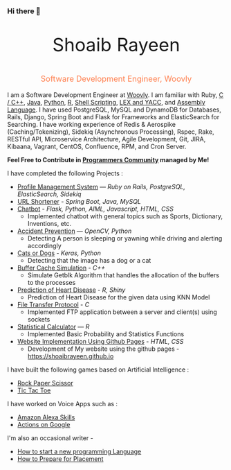 ### Hi there 👋

<p style="text-align: center; font-size: 3em">
Shoaib Rayeen
</p>
<p style="text-align: center; color: #FF8050; font-size: 1.3em">
Software Development Engineer, Woovly
</p>

I am a Software Development Engineer at [Woovly](https://www.woovly.com/). 
I am familiar with Ruby, [C / C++](https://github.com/shoaibrayeen/Cplusplus-and-C), [Java](https://github.com/shoaibrayeen/Java), [Python](https://github.com/shoaibrayeen/Python), [R](https://github.com/shoaibrayeen/R), 
[Shell Scripting](https://github.com/shoaibrayeen/Shell-Programming), 
[LEX and YACC](https://github.com/shoaibrayeen/Lex-and-Yacc), and
[Assembly Language](https://github.com/shoaibrayeen/Assembly-Language). 
I have used PostgreSQL, MySQL and DynamoDB for Databases, Rails, Django, Spring Boot and Flask for Frameworks and ElasticSearch for Searching. I have working experience of Redis & Aerospike (Caching/Tokenizing), Sidekiq (Asynchronous Processing), Rspec, Rake, RESTful API, Microservice Architecture, Agile Development, Git, JIRA, Kibaana, Vagrant, CentOS, Confluence, RPM, and Cron Server.

**Feel Free to Contribute in [Programmers Community](https://shoaibrayeen.github.io/Programmers-Community/) managed by Me!**


I have completed the following Projects :
- [Profile Management System](https://github.com/shoaibrayeen/Profile-Management-System) —  _Ruby on Rails, PostgreSQL, ElasticSearch, Sidekiq_
- [URL Shortener](https://github.com/shoaibrayeen/Url-Shortener) - _Spring Boot, Java, MySQL_
- [Chatbot](https://github.com/shoaibrayeen/Chatbot) - _Flask, Python, AIML, Javascript, HTML, CSS_
  - Implemented chatbot with general topics such as Sports, Dictionary, Inventions, etc.
- [Accident Prevention](https://github.com/shoaibrayeen/Accident-Prevention) — _OpenCV, Python_
  - Detecting A person is sleeping or yawning while driving and alerting accordingly
- [Cats or Dogs](https://github.com/shoaibrayeen/Course-Work/tree/master/Neural%20Network/Cats%20or%20Dogs) - _Keras, Python_
  - Detecting that the image has a dog or a cat
- [Buffer Cache Simulation](https://github.com/shoaibrayeen/Buffer-Cache-Simulation) - _C++_
  - Simulate Getblk Algorithm that handles the allocation of the buffers to the processes
- [Prediction of Heart Disease](https://github.com/shoaibrayeen/Heart-Disease-Predictor) - _R, Shiny_
  - Prediction of Heart Disease for the given data using KNN Model
- [File Transfer Protocol](https://github.com/shoaibrayeen/File-Transfer-Protocol) - _C_
  - Implemented FTP application between a server and client(s) using sockets
- [Statistical Calculator](https://github.com/shoaibrayeen/R) — _R_
  - Implemented Basic Probability and Statistics Functions
- [Website Implementation Using Github Pages](https://shoaibrayeen.github.io) - _HTML, CSS_
  - Development of My website using the github pages - https://shoaibrayeen.github.io

I have built the following games based on Artificial Intelligence :
- [Rock Paper Scissor](https://shoaibrayeen.github.io/Course-Work/Artificial%20Intelligence/2%20Player%20Game/Rock%20Paper%20Scissor/index.html)
- [Tic Tac Toe](https://shoaibrayeen.github.io/Course-Work/Artificial%20Intelligence/2%20Player%20Game/Tic%20Toc%20Toe/index.html)

I have worked on Voice Apps such as :
- [Amazon Alexa Skills](https://shoaibrayeen.github.io/doc/amazon_alexa/)
- [Actions on Google](https://shoaibrayeen.github.io/doc/Actions_on_Google/)

I'm also an occasional writer -
- [How to start a new programming Language](https://shoaibrayeen.github.io/doc/how-to-start-a-new-programming-language/)
- [How to Prepare for Placement](https://shoaibrayeen.github.io/doc/Placement/)
